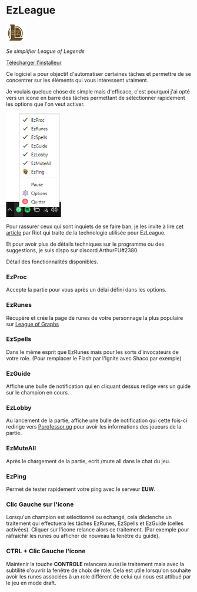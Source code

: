 # EzLeague

![alt text](https://github.com/ArthurSaurel/EzLeague/blob/master/ressources/newmain.png)

*Se simplifier League of Legends*

[Télécharger l'installeur](https://github.com/ArthurSaurel/EzLeague/releases/tag/EzSetup)

Ce logiciel a pour objectif d'automatiser certaines tâches et permettre de se concentrer sur les éléments qui vous intéressent vraiment. 

Je voulais quelque chose de simple mais d'efficace, c'est pourquoi j'ai opté vers un icone en barre des tâches permettant de sélectionner rapidement les options que l'on veut activer.

![alt text](https://github.com/ArthurSaurel/EzLeague/blob/master/img/ezleague_menu.PNG)

Pour rassurer ceux qui sont inquiets de se faire ban, je les invite à lire [cet article](https://developer.riotgames.com/league-client-apis.html) par Riot qui traite de la technologie utilisée pour EzLeague.

Et pour avoir plus de détails techniques sur le programme ou des suggestions, je suis dispo sur discord ArthurFU#2380.

Détail des fonctionnalités disponibles. 

### EzProc 
Accepte la partie pour vous après un délai défini dans les options.

### EzRunes
Récupère et crée la page de runes de votre personnage la plus populaire sur [League of Graphs](https://www.leagueofgraphs.com/fr/)

### EzSpells 
Dans le même esprit que EzRunes mais pour les sorts d'invocateurs de votre role. (Pour remplacer le Flash par l'Ignite avec Shaco par exemple)

### EzGuide
Affiche une bulle de notification qui en cliquant dessus redige vers un guide sur le champion en cours.

### EzLobby
Au lancement de la partie, affiche une bulle de notification qui cette fois-ci redirige vers [Porofessor.gg](https://porofessor.gg/) pour avoir les informations des joueurs de la partie.

### EzMuteAll
Après le chargement de la partie, ecrit /mute all dans le chat du jeu. 

### EzPing
Permet de tester rapidement votre ping avec le serveur **EUW**.

### Clic Gauche sur l'icone
Lorsqu'un champion est sélectionné ou échangé, cela déclenche un traitement qui effectuera les tâches EzRunes, EzSpells et EzGuide (celles  activées). Cliquer sur l'icone relance alors ce traitement. (Par exemple pour rafraichir les runes ou afficher de nouveau la fenêtre du guide). 

### CTRL + Clic Gauche l'icone
Maintenir la touche **CONTROLE** relancera aussi le traitement mais avec la subtilité d'ouvrir la fenêtre de choix de role. Cela est utile lorsqu'on souhaite avoir les runes associées à un role différent de celui qui nous est attibué par le jeu en mode draft.








